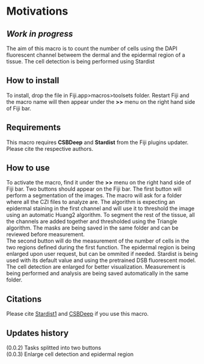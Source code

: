 # Motivations
## <em>Work in progress</em>

The aim of this macro is to count the number of cells using the DAPI fluorescent channel betweem the dermal and the epidermal region of a tissue. The cell detection is being performed using Stardist

## How to install

To install, drop the file in Fiji.app>macros>toolsets folder. Restart Fiji and the macro name will then appear under the **>>** menu on the right hand side of Fiji bar.

## Requirements

This macro requires **CSBDeep** and **Stardist** from the Fiji plugins updater. Please cite the respective authors.

## How to use

To activate the macro, find it under the **>>** menu on the right hand side of Fiji bar. Two buttons should appear on the Fiji bar. 
The first button will perform a segmentation of the images. The macro will ask for a folder where all the CZI files to analyze are. The algorithm is expecting an epidermal staining in the first channel and will use it to threshold the image using an automatic Huang2 algorithm. To segment the rest of the tissue, all the channels are added together and thresholded using the Triangle algorithm. The masks are being saved in the same folder and can be reviewed before measurement.
<br>The second button will do the measurement of the number of cells in the two regions defined during the first function. The epidermal region is being enlarged upon user request, but can be ommited if needed. Stardist is being used with its default value and using the pretrained DSB fluorescent model. The cell detection are enlarged for better visualization. Measurement is being performed and analysis are being saved automatically in the same folder.   


## Citations

Please cite [Stardist1](https://link.springer.com/chapter/10.1007/978-3-030-00934-2_30) and [CSBDeep](https://www.nature.com/articles/s41592-018-0216-7) if you use this macro.

## Updates history
(0.0.2) Tasks splitted into two buttons
<br>(0.0.3) Enlarge cell detection and epidermal region 